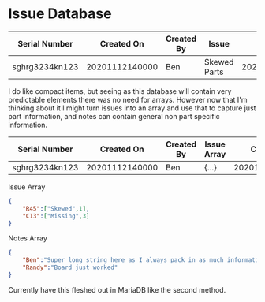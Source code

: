 # Issue Database

Serial Number | Created On | Created By | Issue | ClosedOn | Closed By | Notes
------------- | ---------- | ---------- | ----- | -------- | --------- | -----
sghrg3234kn123 | 20201112140000 | Ben | Skewed Parts | 20201113124500 | Ben | Fixed

I do like compact items, but seeing as this database will contain very predictable elements there was no need for arrays. However now that I'm thinking about it I might turn issues into an array and use that to capture just part information, and notes can contain general non part specific information.


Serial Number | Created On | Created By | Issue Array | ClosedOn | Closed By | Notes Array
------------- | ---------- | ---------- | ----- | -------- | --------- | -----
sghrg3234kn123 | 20201112140000 | Ben | {...} | 20201113124500 | Ben | {...}

Issue Array
```json
{
    "R45":["Skewed",1],
    "C13":["Missing",3]
}
```

Notes Array
```json
{
    "Ben":"Super long string here as I always pack in as much information as technically allowed",
    "Randy":"Board just worked"
}
```

Currently have this fleshed out in MariaDB like the second method.
